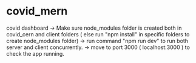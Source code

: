 # covid_mern
covid dashboard
-> Make sure node_modules folder is created both in covid_cern and client folders ( else run "npm install" in specific folders to create node_modules folder)
-> run command "npm run dev" to run both server and client concurrently.
-> move to port 3000 ( localhost:3000 ) to check the app running.